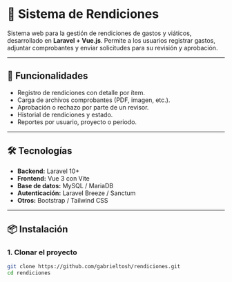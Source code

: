 # 🧾 Sistema de Rendiciones

Sistema web para la gestión de rendiciones de gastos y viáticos, desarrollado en **Laravel + Vue.js**. Permite a los usuarios registrar gastos, adjuntar comprobantes y enviar solicitudes para su revisión y aprobación.

---

## 🚀 Funcionalidades

- Registro de rendiciones con detalle por ítem.
- Carga de archivos comprobantes (PDF, imagen, etc.).
- Aprobación o rechazo por parte de un revisor.
- Historial de rendiciones y estado.
- Reportes por usuario, proyecto o periodo.

---

## 🛠️ Tecnologías

- **Backend:** Laravel 10+
- **Frontend:** Vue 3 con Vite
- **Base de datos:** MySQL / MariaDB
- **Autenticación:** Laravel Breeze / Sanctum
- **Otros:** Bootstrap / Tailwind CSS

---

## 📦 Instalación

### 1. Clonar el proyecto

```bash
git clone https://github.com/gabrieltosh/rendiciones.git
cd rendiciones
